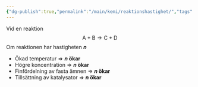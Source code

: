 ```yaml
---
{"dg-publish":true,"permalink":"/main/kemi/reaktionshastighet/","tags":["kemi"]}
---
```


Vid en reaktion
$$
\mathrm{A}+\mathrm{B}\to\mathrm{C}+\mathrm{D}
$$
Om reaktionen har hastigheten ***n***
- Ökad temperatur ⇒ ***n* ökar**
- Högre koncentration ⇒ ***n* ökar**
- Finfördelning av fasta ämnen ⇒ ***n* ökar**
- Tillsättning av katalysator ⇒ ***n* ökar** 

